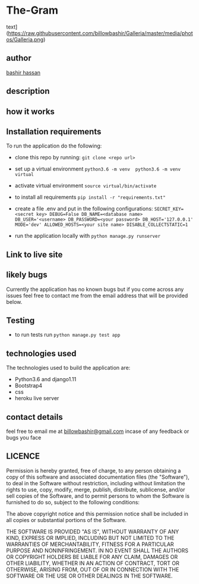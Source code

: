 # The-Gram
 text](https://raw.githubusercontent.com/billowbashir/Galleria/master/media/photos/Galleria.png)

## author
[bashir hassan](https://github.com/billowbashir/)

## description

## how it works

## Installation requirements
To run the application do the following:

- clone this repo by running:
``` git clone <repo url> ```
- set up a virtual environment
 ``` python3.6 -m venv  python3.6 -m venv virtual ```
 - activate virtual environment
  ``` source virtual/bin/activate ```
- to install all requirements
``` pip install -r "requirements.txt" ```
 - create a file .env and put in the following configurations:
   `
       SECRET_KEY=<secret key>
        DEBUG=False
       DB_NAME=<database name>
        DB_USER='<username>
        DB_PASSWORD=<your password>
       DB_HOST='127.0.0.1'
        MODE='dev'
       ALLOWED_HOSTS=<your site name>
        DISABLE_COLLECTSTATIC=1
   `

- run the application locally with
 ``` python manage.py runserver ```
## Link to live site


## likely bugs
Currently the application has no known bugs but if you come across any issues feel free to contact me from the email address that will be provided below.
## Testing
- to run tests run ` python manage.py test app `
## technologies used
The technologies used to build the application are:

- Python3.6 and django1.11
- Bootstrap4
- css
- heroku live server

## contact details
feel free to email me at billowbashir@gmail.com incase of any feedback or bugs you face

## LICENCE
Permission is hereby granted, free of charge, to any person obtaining a copy of this software and associated documentation files (the "Software"), to deal in the Software without restriction, including without limitation the rights to use, copy, modify, merge, publish, distribute, sublicense, and/or sell copies of the Software, and to permit persons to whom the Software is furnished to do so, subject to the following conditions:

The above copyright notice and this permission notice shall be included in all copies or substantial portions of the Software.

THE SOFTWARE IS PROVIDED "AS IS", WITHOUT WARRANTY OF ANY KIND, EXPRESS OR IMPLIED, INCLUDING BUT NOT LIMITED TO THE WARRANTIES OF MERCHANTABILITY, FITNESS FOR A PARTICULAR PURPOSE AND NONINFRINGEMENT. IN NO EVENT SHALL THE AUTHORS OR COPYRIGHT HOLDERS BE LIABLE FOR ANY CLAIM, DAMAGES OR OTHER LIABILITY, WHETHER IN AN ACTION OF CONTRACT, TORT OR OTHERWISE, ARISING FROM, OUT OF OR IN CONNECTION WITH THE SOFTWARE OR THE USE OR OTHER DEALINGS IN THE SOFTWARE.

